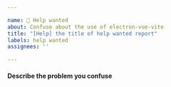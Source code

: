 ```yaml
---

name: 🥺 Help wanted
about: Confuse about the use of electron-vue-vite
title: "[Help] the title of help wanted report"
labels: help wanted
assignees: ''

---
```


#### Describe the problem you confuse
